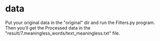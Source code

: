 # data
Put your original data in the "original" dir and run the Filters.py program.
Then you'll get the Processed data in the "result/7.meaningless_words/text_meaningless.txt" file.
